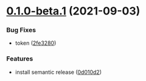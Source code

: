 # [0.1.0-beta.1](https://github.com/ittus/vue-long-click/compare/v0.0.4...v0.1.0-beta.1) (2021-09-03)


### Bug Fixes

* token ([2fe3280](https://github.com/ittus/vue-long-click/commit/2fe3280c8bde3271bde44e222978294f18327d32))


### Features

* install semantic release ([0d010d2](https://github.com/ittus/vue-long-click/commit/0d010d204c579a262a72e6cacb6214d0c67d10eb))
